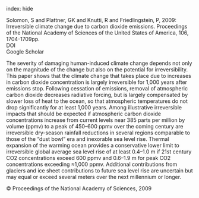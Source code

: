 index: hide

<div class="Citation">

  <div class="Citation-body">
    <div class="Citation-text">Solomon, S and Plattner, GK and Knutti, R and Friedlingstein, P, 2009: Irreversible climate change due to carbon dioxide emissions. <span class="Article-journal">Proceedings of the National Academy of Sciences of the United States of America, </span><span class="Article-volume">106, </span>1704-1709pp.</div>
    <div class="Citation-links">
      <div class="CitationLink" data-href="https://doi.org/10.1073/pnas.0812721106">
        <div class="CitationLink-icon CitationLink-Doi"></div>
        <div class="CitationLink-text">DOI</div>
      </div>
      <div class="CitationLink" data-href="https://scholar.google.com/scholar?q=10.1073/pnas.0812721106">
        <div class="CitationLink-icon CitationLink-Scholar"></div>
        <div class="CitationLink-text">Google Scholar</div>
      </div>
    </div>
  </div>
</div>

The severity of damaging human-induced climate change depends not only on the magnitude of the change but also on the potential for irreversibility. This paper shows that the climate change that takes place due to increases in carbon dioxide concentration is largely irreversible for 1,000 years after emissions stop. Following cessation of emissions, removal of atmospheric carbon dioxide decreases radiative forcing, but is largely compensated by slower loss of heat to the ocean, so that atmospheric temperatures do not drop significantly for at least 1,000 years. Among illustrative irreversible impacts that should be expected if atmospheric carbon dioxide concentrations increase from current levels near 385 parts per million by volume (ppmv) to a peak of 450–600 ppmv over the coming century are irreversible dry-season rainfall reductions in several regions comparable to those of the “dust bowl” era and inexorable sea level rise. Thermal expansion of the warming ocean provides a conservative lower limit to irreversible global average sea level rise of at least 0.4–1.0 m if 21st century CO2 concentrations exceed 600 ppmv and 0.6–1.9 m for peak CO2 concentrations exceeding ≈1,000 ppmv. Additional contributions from glaciers and ice sheet contributions to future sea level rise are uncertain but may equal or exceed several meters over the next millennium or longer.

<div class="Citation-copy">
&copy; Proceedings of the National Academy of Sciences, 2009
</div>